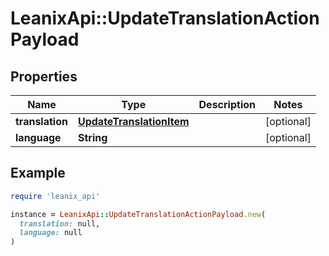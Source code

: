 # LeanixApi::UpdateTranslationActionPayload

## Properties

| Name | Type | Description | Notes |
| ---- | ---- | ----------- | ----- |
| **translation** | [**UpdateTranslationItem**](UpdateTranslationItem.md) |  | [optional] |
| **language** | **String** |  | [optional] |

## Example

```ruby
require 'leanix_api'

instance = LeanixApi::UpdateTranslationActionPayload.new(
  translation: null,
  language: null
)
```

